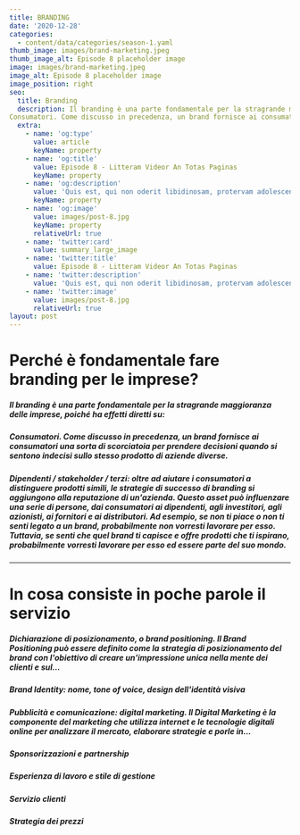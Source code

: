 ```yaml
---
title: BRANDING
date: '2020-12-28'
categories:
  - content/data/categories/season-1.yaml
thumb_image: images/brand-marketing.jpeg
thumb_image_alt: Episode 8 placeholder image
image: images/brand-marketing.jpeg
image_alt: Episode 8 placeholder image
image_position: right
seo:
  title: Branding
  description: Il branding è una parte fondamentale per la stragrande maggioranza delle imprese, poiché ha effetti diretti su:
Consumatori. Come discusso in precedenza, un brand fornisce ai consumatori una sorta di scorciatoia per prendere decisioni quando si sentono indecisi sullo stesso prodotto di aziende diverse.
  extra:
    - name: 'og:type'
      value: article
      keyName: property
    - name: 'og:title'
      value: Episode 8 - Litteram Videor An Totas Paginas
      keyName: property
    - name: 'og:description'
      value: 'Quis est, qui non oderit libidinosam, protervam adolescentiam'
      keyName: property
    - name: 'og:image'
      value: images/post-8.jpg
      keyName: property
      relativeUrl: true
    - name: 'twitter:card'
      value: summary_large_image
    - name: 'twitter:title'
      value: Episode 8 - Litteram Videor An Totas Paginas
    - name: 'twitter:description'
      value: 'Quis est, qui non oderit libidinosam, protervam adolescentiam'
    - name: 'twitter:image'
      value: images/post-8.jpg
      relativeUrl: true
layout: post
---
```

# **Perché è fondamentale fare branding per le imprese?**&#xA;&#xA;

##### Il branding è una parte fondamentale per la stragrande maggioranza delle imprese, poiché ha effetti diretti su:

##### Consumatori. Come discusso in precedenza, un brand fornisce ai consumatori una sorta di scorciatoia per prendere decisioni quando si sentono indecisi sullo stesso prodotto di aziende diverse.

##### Dipendenti / stakeholder / terzi: oltre ad aiutare i consumatori a distinguere prodotti simili, le strategie di successo di branding si aggiungono alla reputazione di un'azienda. Questo asset può influenzare una serie di persone, dai consumatori ai dipendenti, agli investitori, agli azionisti, ai fornitori e ai distributori. Ad esempio, se non ti piace o non ti senti legato a un brand, probabilmente non vorresti lavorare per esso. Tuttavia, se senti che quel brand ti capisce e offre prodotti che ti ispirano, probabilmente vorresti lavorare per esso ed essere parte del suo mondo.

****

# **In cosa consiste in poche parole il servizio**

##### Dichiarazione di posizionamento, o brand positioning. Il Brand Positioning può essere definito come la strategia di posizionamento del brand con l'obiettivo di creare un'impressione unica nella mente dei clienti e sul...

##### Brand Identity: nome, tone of voice, design dell'identità visiva

##### Pubblicità e comunicazione: digital marketing. Il Digital Marketing è la componente del marketing che utilizza internet e le tecnologie digitali online per analizzare il mercato, elaborare strategie e porle in...

##### Sponsorizzazioni e partnership

##### Esperienza di lavoro e stile di gestione

##### Servizio clienti

##### Strategia dei prezzi
